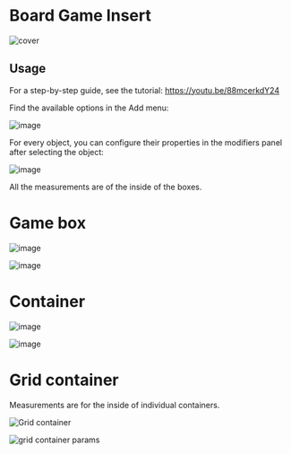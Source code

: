 # Board Game Insert

![cover](https://github.com/user-attachments/assets/df39aa02-6e44-448d-b800-ca72c50418c8)

## Usage

For a step-by-step guide, see the tutorial: https://youtu.be/88mcerkdY24

Find the available options in the Add menu:

![image](https://github.com/user-attachments/assets/53bb5a35-ab48-4234-8ec7-fa38cc0bd219)

For every object, you can configure their properties in the modifiers panel after selecting the object:

![image](https://github.com/user-attachments/assets/d23c0736-6221-42d2-8545-133c15538e13)

All the measurements are of the inside of the boxes.

# Game box

![image](https://github.com/user-attachments/assets/ffbce491-3fa1-44f5-b611-f431a41f8e28)

![image](https://github.com/user-attachments/assets/d983fd88-cfd0-4258-9f92-d249d3985928)


# Container

![image](https://github.com/user-attachments/assets/2bd08a21-c9df-4e3c-ab28-b43ca6fe9b42)

![image](https://github.com/user-attachments/assets/e95b0019-c3c5-4504-80bd-173ff73e565a)

# Grid container

Measurements are for the inside of individual containers.

![Grid container](https://github.com/user-attachments/assets/88f69a5d-cc91-4a8e-8a45-d2ddddc1f16e)

![grid container params](https://github.com/user-attachments/assets/52a632e8-5a74-44dd-8dba-90fe07ed808b)
